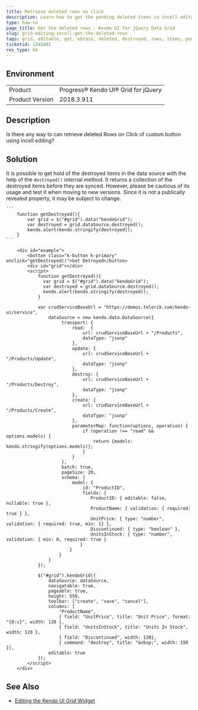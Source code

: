 ```yaml
---
title: Retrieve deleted rows on click
description: Learn how to get the pending deleted items in incell editable Grid.
type: how-to
page_title: Get the deleted rows - Kendo UI for jQuery Data Grid
slug: grid-editing-incell-get-the-deleted-rows
tags: grid, editable, get, obtain, deleted, destroyed, rows, items, pending, changes, incell, editing
ticketid: 1343481
res_type: kb
---
```


## Environment

<table>
 <tr>
  <td>Product</td>
  <td>Progress® Kendo UI® Grid for jQuery</td>
 </tr>
 <tr>
  <td>Product Version</td>
  <td>2018.3.911</td>
 </tr>
</table>

## Description

Is there any way to can retrieve deleted Rows on Click of custom button using incell editing?

## Solution

It is possible to get hold of the destroyed items in the data source with the help of the `destroyed()` internal method. It returns a collection of the destroyed items before they are synced. However, please be cautious of its usage and test it when moving to new versions. Since it is not a publically revealed property, it may be subject to change.

    ```       
        function getDestroyed(){
            var grid = $("#grid").data("kendoGrid");
            var destroyed = grid.dataSource.destroyed();
            kendo.alert(kendo.stringify(destroyed));
        }
    ```

```dojo
    <div id="example">
        <button class="k-button k-primary" onclick="getDestroyed()">Get Detroyed</button>
        <div id="grid"></div>
        <script>
            function getDestroyed(){
              var grid = $("#grid").data("kendoGrid");
              var destroyed = grid.dataSource.destroyed();
              kendo.alert(kendo.stringify(destroyed));
            }
            
            var crudServiceBaseUrl = "https://demos.telerik.com/kendo-ui/service",
                dataSource = new kendo.data.DataSource({
                     transport: {
                         read:  {
                             url: crudServiceBaseUrl + "/Products",
                             dataType: "jsonp"
                         },
                         update: {
                             url: crudServiceBaseUrl + "/Products/Update",
                             dataType: "jsonp"
                         },
                         destroy: {
                             url: crudServiceBaseUrl + "/Products/Destroy",
                             dataType: "jsonp"
                         },
                         create: {
                             url: crudServiceBaseUrl + "/Products/Create",
                             dataType: "jsonp"
                         },
                         parameterMap: function(options, operation) {
                             if (operation !== "read" && options.models) {
                                 return {models: kendo.stringify(options.models)};
                             }
                         }
                     },
                     batch: true,
                     pageSize: 20,
                     schema: {
                         model: {
                             id: "ProductID",
                             fields: {
                                ProductID: { editable: false, nullable: true },
                                ProductName: { validation: { required: true } },
                                UnitPrice: { type: "number", validation: { required: true, min: 1} },
                                Discontinued: { type: "boolean" },
                                UnitsInStock: { type: "number", validation: { min: 0, required: true } 
                            }
                        }
                    }
                }
            });

            $("#grid").kendoGrid({
                dataSource: dataSource,
                navigatable: true,
                pageable: true,
                height: 550,
                toolbar: ["create", "save", "cancel"],
                columns: [
                    "ProductName",
                    { field: "UnitPrice", title: "Unit Price", format: "{0:c}", width: 120 },
                    { field: "UnitsInStock", title: "Units In Stock", width: 120 },
                    { field: "Discontinued", width: 120},
                    { command: "destroy", title: "&nbsp;", width: 150 }],
                editable: true
            });
        </script>
    </div>
```

## See Also

* [Editing the Kendo UI Grid Widget](https://docs.telerik.com/kendo-ui/controls/data-management/grid/editing)
